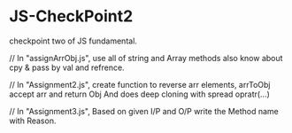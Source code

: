 # JS-CheckPoint2
checkpoint two of JS fundamental.

// In "assignArrObj.js", use all of string and Array methods also know about cpy & pass by val and refrence.

// In "Assignment2.js", create function to reverse arr elements, arrToObj accept arr and return Obj And does deep cloning with spread opratr(...)

// In "Assignment3.js", Based on given I/P and O/P write the Method name with Reason.